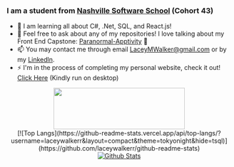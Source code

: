 <!--
**laceywalkerr/laceywalkerr** is a ✨ _special_ ✨ repository because its `README.md` (this file) appears on your GitHub profile. -->



### I am a student from [Nashville Software School](http://nashvillesoftwareschool.com/) (Cohort 43)

- 🌱  I am learning all about C#, .Net, SQL, and React.js!
- 💬 Feel free to ask about any of my repositories! 
 I love talking about my Front End Capstone: [Paranormal-Apptivity](https://github.com/laceywalkerr/Paranormal-Apptivity) :ghost:
- 📫 You may contact me through email LaceyMWalker@gmail.com or by my [Linkedln](https://www.linkedin.com/in/laceywalker/).
- ⚡ I'm in the process of completing my personal website, check it out! [Click Here](https://laceywalkerr.github.io/) (Kindly run on desktop)

<p align="center">
  <img width="294" height="93" src="https://i.imgur.com/BFS3TdA.jpg">
 <br>
  [![Top Langs](https://github-readme-stats.vercel.app/api/top-langs/?username=laceywalkerr&layout=compact&theme=tokyonight&hide=tsql)](https://github.com/laceywalkerr/github-readme-stats)
<br>
<a href="https://github-readme-stats.vercel.app/api?username=laceywalkerr&layout=compact&theme=tokyonight&show_icons=true&hide_border=true">
 <img self-align="center" alt="Github Stats" src="https://github-readme-stats.vercel.app/api?username=laceywalkerr&layout=compact&theme=tokyonight&show_icons=true&hide_border=true" /> </a> </p>
 

